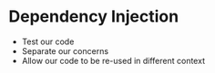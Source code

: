 # Dependency Injection

- Test our code
- Separate our concerns
- Allow our code to be re-used in different context

